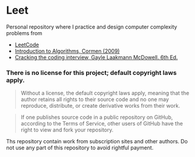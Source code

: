# Leet

Personal repository where I practice and design computer complexity problems from  
- [LeetCode](https://leetcode.com/)
- [Introduction to Algorithms, Cormen (2009)](https://www.amazon.com/Introduction-Algorithms-Leiserson-published-Hardcover-dp-B008F1DKXU/dp/B008F1DKXU/ref=mt_other?_encoding=UTF8&me=&qid=)
- [Cracking the coding interview, Gayle Laakmann McDowell. 6th Ed.](https://www.amazon.com/Cracking-Coding-Interview-Programming-Questions/dp/0984782850/ref=sr_1_1)

### There is no license for this project; default copyright laws apply. 
> Without a license, the default copyright laws apply, meaning that the author retains all rights to their source code and no one may reproduce, distribute, or create derivative works from their work. 

> If one publishes source code in a public repository on GitHub, according to the Terms of Service, other users of GitHub have the right to view and fork your repository. 

Ths repository contain work from subscription sites and other authors.  Do not use any part of this repository to avoid rightful payment.
